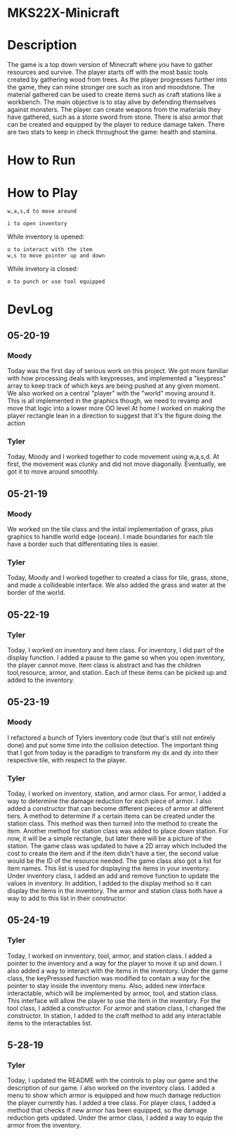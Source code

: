 # MKS22X-Minicraft

# Description 

The game is a top down version of Minecraft where you have to gather resources and survive. The player starts off with the most basic tools created by gathering wood from trees. As the player progresses further into the game, they can mine stronger ore such as iron and moodstone. The material gathered can be used to create items such as craft stations like a workbench. The main objective is to stay alive by defending themselves against monsters. The player can create weapons from the materials they have gathered, such as a stone sword from stone. There is also armor that can be created and equipped by the player to reduce damage taken. There are two stats to keep in check throughout the game: health and stamina. 

# How to Run 

# How to Play 
```
w,a,s,d to move around
```
```
i to open inventory
```
While inventory is opened: 
```
o to interact with the item 
w,s to move pointer up and down 
```
While invetory is closed: 
```
o to punch or use tool equipped
```
# DevLog

## 05-20-19
### Moody
Today was the first day of serious work on this project. We got more familiar
with how processing deals with keypresses, and implemented a "keypress" array to
keep track of which keys are being pushed at any given moment. We also worked on
a central "player" with the "world" moving around it. This is all implemented in
the graphics though, we need to revamp and move that logic into a lower more OO level
At home I worked on making the player rectangle lean in a direction to suggest that
it's the figure doing the action
### Tyler 
Today, Moody and I worked together to code movement using w,a,s,d. At first, the movement was clunky and did not move diagonally. Eventually, we got it to move around smoothly.

## 05-21-19
### Moody
We worked on the tile class and the inital implementation of grass, plus
graphics to handle world edge (ocean). I made boundaries for each tile have a
border such that differentiating tiles is easier.
### Tyler 
Today, Moody and I worked together to created a class for tile, grass, stone, and made a collideable interface. We also added the grass and water at the border of the world.

## 05-22-19
### Tyler
Today, I worked on inventory and item class. For inventory, I did part of the display function. I added a pause to the game so when you open inventory, the player cannot move. Item class is abstract and has the children tool,resource, armor, and station. Each of these items can be picked up and added to the inventory.

## 05-23-19
### Moody 
I refactored a bunch of Tylers inventory code (but that's still not entirely done)
and put some time into the collision detection. The important thing that I got from
today is the paradigm to transform my dx and dy into their respective tile, with
respect to the player.
### Tyler 
Today, I worked on inventory, station, and armor class. For armor, I added a way
to determine the damage reduction for each piece of armor. I also added a constructor
that can become different pieces of armor at different tiers. A method to determine
if a certain items can be created under the station class. This method was then
turned into the method to create the item. Another method for station class was
added to place down station. For now, it will be a simple rectangle, but later
there will be a picture of the station. The game class was updated to have a 2D
array which included the cost to create the item and if the item didn't have a tier,
the second value would be the ID of the resource needed. The game class also got
a list for item names. This list is used for displaying the items in your inventory.
Under inventory class, I added an add and remove function to update the values in
inventory. In addition, I added to the display method so it can display the items
in the inventory. The armor and station class both have a way to add to this list
in their constructor.

## 05-24-19
### Tyler
Today, I worked on innventory, tool, armor, and station class. I added a pointer to the inventory and a way for the player to move it up and down. I also added a way to interact with the items in the inventory. Under the game class, the keyPresssed function was modified to contain a way for the pointer to stay inside the inventory menu. Also, added new interface interactable, which will be implemented by armor, tool, and station class. This interface will allow the player to use the item in the inventory. For the tool class, I added a constructor. For armor and station class, I changed the constructor. In station, I added to the craft method to add any interactable items to the interactables list. 

## 5-28-19
### Tyler
Today, I updated the README with the controls to play our game and the description of our game. I also worked on the inventory class. I added a menu to show which armor is equipped and how much damage reduction the player currently has. I added a tree class. For player class, I added a method that checks if new armor has been equipped, so the damage reduction gets updated. Under the armor class, I added a way to equip the armor from the inventory. 
